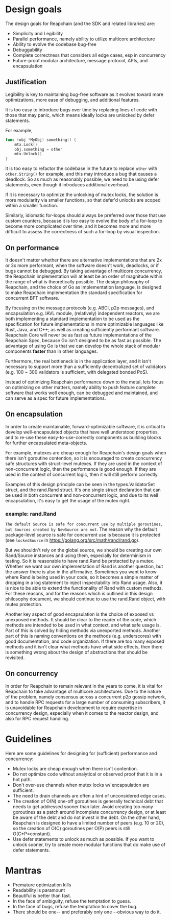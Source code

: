 # Design goals

The design goals for Reapchain (and the SDK and related libraries) are:

* Simplicity and Legibility
* Parallel performance, namely ability to utilize multicore architecture
* Ability to evolve the codebase bug-free
* Debuggability
* Complete correctness that considers all edge cases, esp in concurrency
* Future-proof modular architecture, message protocol, APIs, and encapsulation


## Justification

Legibility is key to maintaining bug-free software as it evolves toward more
optimizations, more ease of debugging, and additional features.

It is too easy to introduce bugs over time by replacing lines of code with
those that may panic, which means ideally locks are unlocked by defer
statements.

For example,

```go
func (obj *MyObj) something() {
	mtx.Lock()
	obj.something = other
	mtx.Unlock()
}
```

It is too easy to refactor the codebase in the future to replace `other` with
`other.String()` for example, and this may introduce a bug that causes a
deadlock.  So as much as reasonably possible, we need to be using defer
statements, even though it introduces additional overhead.

If it is necessary to optimize the unlocking of mutex locks, the solution is
more modularity via smaller functions, so that defer'd unlocks are scoped
within a smaller function.

Similarly, idiomatic for-loops should always be preferred over those that use
custom counters, because it is too easy to evolve the body of a for-loop to
become more complicated over time, and it becomes more and more difficult to
assess the correctness of such a for-loop by visual inspection.


## On performance

It doesn't matter whether there are alternative implementations that are 2x or
3x more performant, when the software doesn't work, deadlocks, or if bugs
cannot be debugged.  By taking advantage of multicore concurrency, the
Reapchain implementation will at least be an order of magnitude within the
range of what is theoretically possible.  The design philosophy of Reapchain,
and the choice of Go as implementation language, is designed to make Reapchain
implementation the standard specification for concurrent BFT software.

By focusing on the message protocols (e.g. ABCI, p2p messages), and
encapsulation e.g. IAVL module, (relatively) independent reactors, we are both
implementing a standard implementation to be used as the specification for
future implementations in more optimizable languages like Rust, Java, and C++;
as well as creating sufficiently performant software. Reapchain Core will
never be as fast as future implementations of the Reapchain Spec, because Go
isn't designed to be as fast as possible.  The advantage of using Go is that we
can develop the whole stack of modular components **faster** than in other
languages.

Furthermore, the real bottleneck is in the application layer, and it isn't
necessary to support more than a sufficiently decentralized set of validators
(e.g. 100 ~ 300 validators is sufficient, with delegated bonded PoS).

Instead of optimizing Reapchain performance down to the metal, lets focus on
optimizing on other matters, namely ability to push feature complete software
that works well enough, can be debugged and maintained, and can serve as a spec
for future implementations.


## On encapsulation

In order to create maintainable, forward-optimizable software, it is critical
to develop well-encapsulated objects that have well understood properties, and
to re-use these easy-to-use-correctly components as building blocks for further
encapsulated meta-objects.

For example, mutexes are cheap enough for Reapchain's design goals when there
isn't goroutine contention, so it is encouraged to create concurrency safe
structures with struct-level mutexes.  If they are used in the context of
non-concurrent logic, then the performance is good enough.  If they are used in
the context of concurrent logic, then it will still perform correctly.

Examples of this design principle can be seen in the types.ValidatorSet struct,
and the rand.Rand struct.  It's one single struct declaration that can be used
in both concurrent and non-concurrent logic, and due to its well encapsulation,
it's easy to get the usage of the mutex right.

### example: rand.Rand

`The default Source is safe for concurrent use by multiple goroutines, but
Sources created by NewSource are not`.  The reason why the default
package-level source is safe for concurrent use is because it is protected (see
`lockedSource` in <https://golang.org/src/math/rand/rand.go>).

But we shouldn't rely on the global source, we should be creating our own
Rand/Source instances and using them, especially for determinism in testing.
So it is reasonable to have rand.Rand be protected by a mutex.  Whether we want
our own implementation of Rand is another question, but the answer there is
also in the affirmative.  Sometimes you want to know where Rand is being used
in your code, so it becomes a simple matter of dropping in a log statement to
inject inspectability into Rand usage.  Also, it is nice to be able to extend
the functionality of Rand with custom methods.  For these reasons, and for the
reasons which is outlined in this design philosophy document, we should
continue to use the rand.Rand object, with mutex protection.

Another key aspect of good encapsulation is the choice of exposed vs unexposed
methods.  It should be clear to the reader of the code, which methods are
intended to be used in what context, and what safe usage is.  Part of this is
solved by hiding methods via unexported methods.  Another part of this is
naming conventions on the methods (e.g. underscores) with good documentation,
and code organization.  If there are too many exposed methods and it isn't
clear what methods have what side effects, then there is something wrong about
the design of abstractions that should be revisited.


## On concurrency

In order for Reapchain to remain relevant in the years to come, it is vital
for Reapchain to take advantage of multicore architectures.  Due to the nature
of the problem, namely consensus across a concurrent p2p gossip network, and to
handle RPC requests for a large number of consuming subscribers, it is
unavoidable for Reapchain development to require expertise in concurrency
design, especially when it comes to the reactor design, and also for RPC
request handling.


# Guidelines

Here are some guidelines for designing for (sufficient) performance and concurrency:

* Mutex locks are cheap enough when there isn't contention.
* Do not optimize code without analytical or observed proof that it is in a hot path.
* Don't over-use channels when mutex locks w/ encapsulation are sufficient.
* The need to drain channels are often a hint of unconsidered edge cases.
* The creation of O(N) one-off goroutines is generally technical debt that
   needs to get addressed sooner than later.  Avoid creating too many
goroutines as a patch around incomplete concurrency design, or at least be
aware of the debt and do not invest in the debt.  On the other hand, Reapchain
is designed to have a limited number of peers (e.g. 10 or 20), so the creation
of O(C) goroutines per O(P) peers is still O(C\*P=constant).
* Use defer statements to unlock as much as possible.  If you want to unlock sooner,
    try to create more modular functions that do make use of defer statements.

# Mantras

* Premature optimization kills
* Readability is paramount
* Beautiful is better than fast.
* In the face of ambiguity, refuse the temptation to guess.
* In the face of bugs, refuse the temptation to cover the bug.
* There should be one-- and preferably only one --obvious way to do it.
